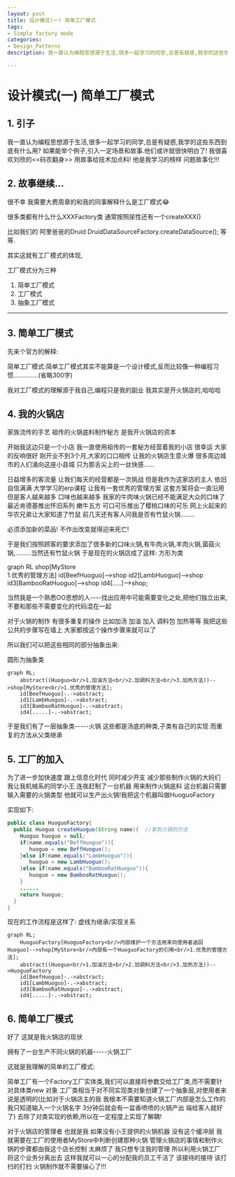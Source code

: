 ```yaml
---
layout: post
title: 设计模式(一) 简单工厂模式
tags:
- Simple factory mode
categories:
- Design_Patterns
description: 我一直认为编程思想源于生活,很多一起学习的同学,总是有疑惑,我学的这些东西到底有什么用? 如果能举个例子,引入一定场景和故事.他们或许就很快明白了! 我很喜欢刘欣的<<码农翻身>>  用故事给技术加点料! 他是我学习的榜样 问题故事化!!!

---
```




# 设计模式(一) 简单工厂模式

## 1. 引子

我一直认为编程思想源于生活,很多一起学习的同学,总是有疑惑,我学的这些东西到底有什么用? 如果能举个例子,引入一定场景和故事.他们或许就很快明白了! 我很喜欢刘欣的<<码农翻身>>  用故事给技术加点料! 他是我学习的榜样 问题故事化!!!

## 2. 故事继续...

很不幸 我需要大费周章的和我的同事解释什么是工厂模式😂

很多类都有什么什么XXXFactory类 通常按照尿性还有一个createXXX()

比如我们的 阿里爸爸的Druid  DruidDataSourceFactory.createDataSource();  等等.

其实这就有工厂模式的体现,

工厂模式分为三种

1. 简单工厂模式
2. 工厂模式
3. 抽象工厂模式

---

## 3. 简单工厂模式

先来个官方的解释:

简单工厂模式:简单工厂模式其实不能算是一个设计模式,反而比较像一种编程习惯..............(省略300字)



我对工厂模式的理解源于我自己,编程只是我的副业 我其实是开火锅店的,哈哈哈

## 4. 我的火锅店

家族流传的手艺 祖传的火锅底料制作秘方 是我开火锅店的资本

开始我这边只是一个小店 我一直使用祖传的一套秘方经营着我的小店 很幸运 大家的反响很好 刚开业不到3个月,大家的口口相传 让我的火锅店生意火爆 很多周边城市的人们涌向这座小县城 只为那舌尖上的一丝快感......

日益增多的客流量 让我们每天的经营都是一次挑战 但是我作为这家店的主人 依旧自信满满  大学学习的erp课程 让我有一套优秀的管理方案 这套方案将会一直沿用	但是客人越来越多 口味也越来越多	我家的牛肉味火锅已经不能满足大众的口味了 最近肯德基推出怀旧系列 嫩牛五方  可口可乐推出了樱桃口味的可乐 网上火起来的华农兄弟让大家知道了竹鼠 前几天还有客人问我是否有竹鼠火锅........

必须添加新的菜品! 不作出改变就得迎来死亡!

于是我们按照顾客的要求添加了很多新的口味火锅,有牛肉火锅,羊肉火锅,菌菇火锅,.........当然还有竹鼠火锅
于是现在的火锅店成了这样:         方形为类

<div class="mermaid">
graph RL
shop[MyStore<br/>1.优秀的管理方法]
	id[BeefHuoguo]-->shop
	id2[LambHuoguo]-->shop
	id3[BambooRatHuoguo]-->shop
	id4[.....]-->shop;
</div>

当然我是一个熟悉OO思想的人----找出应用中可能需要变化之处,把他们独立出来,不要和那些不需要变化的代码混在一起

对于火锅的制作 有很多重复的操作 比如加汤 加油 加入 调料包 加热等等 我把这些公共的步骤写在墙上 大家都按这个操作步骤来就可以了

 所以我们可以把这些相同的部分抽象出来:

圆形为抽象类

``` mermaid
graph RL;
	abstract((Huoguo<br/>1.加油方法<br/>2.加调料方法<br/>3.加热方法))-->shop[MyStore<br/>1.优秀的管理方法];
	id[BeefHuoguo]-.->abstract;
	id1[LambHuoguo]-.->abstract;
	id3[BambooRatHuoguo]-.->abstract;
	id4[.....]-.->abstract;

```

于是我们有了一层抽象类-----火锅 这些都是汤底的种类,子类有自己的实现 而重复的方法从父类继承

## 5. 工厂的加入

为了进一步加快速度 跟上信息化时代 同时减少开支 减少那些制作火锅的大妈们 我让我机械系的同学小王 连夜赶制了一台机器 用来制作火锅底料 这台机器只需要输入需要的火锅类型 他就可以生产出火锅!我把这个机器叫做HuoguoFactory

实现如下:

``` java
public class HuoguoFactory{
  public Huoguo createHuoguo(String name){	//拿到火锅的方法
    Huoguo huoguo = null;
    if(name.equals("BeffHuoguo")){
       huoguo = new BeffHuoguo();
    }else if(name.equals("LambHuoguo")){
       huoguo = new LambHuoguo();
    }else if(name.equals("BambooRatHuoguo")){
       huoguo = new BambooRatHuoguo();
    }
    ......
    return huoguo;
  }
}
```

现在的工作流程是这样了: 虚线为继承/实现关系

``` mermaid
graph RL;
	HuoguoFactory[HuoguoFactory<br/>内部维护一个方法用来向使用者返回Huoguo]-->shop[MyStore<br/>内部有一个HuoguoFactory的引用<br/>1.优秀的管理方法];
	abstract((Huoguo<br/>1.加油方法<br/>2.加调料方法<br/>3.加热方法))-->HuoguoFactory
	id[BeefHuoguo]-.->abstract;
	id1[LambHuoguo]-.->abstract;
	id3[BambooRatHuoguo]-.->abstract;
	id4[.....]-.->abstract;
```

## 6. 简单工厂模式

好了 这就是我火锅店的现状

拥有了一台生产不同火锅的机器-----火锅工厂

这就是我理解的简单的工厂模式:

简单工厂有一个Factory工厂实体类,我们可以直接将参数交给工厂类,而不需要针对具体类new 对象 工厂类相当于对不同实现类对象创建了一个抽象层,对使用者来说是透明的(比如对于火锅店主的我 我根本不需要知道火锅工厂内部是怎么工作的 我只知道输入一个火锅名字 3分钟后就会有一盆香喷喷的火锅产出 端给客人就好了) 去除了对类实现的依赖,所以在一定程度上实现了解耦!

对于火锅店的管理者 也就是我 如果没有小王提供的火锅机器 没有这个缓冲层 我就需要在工厂的使用者MyStore中判断创建那种火锅 管理火锅店的事情和制作火锅的步骤都由我这个店长控制 太麻烦了 我只想专注我的管理 所以利用火锅工厂 将这个业务分离出去 这样我就可以一心的分配我的员工干活了 该接待的接待 该打扫的打扫 火锅制作就不需要操心了!!!